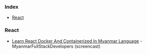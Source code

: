 ### Index

* [React](#react)


### React

* [Learn React Docker And Containerized In Myanmar Language](https://www.youtube.com/watch?v=Qqr8oabREA8) - MyanmarFullStackDevelopers (screencast)


